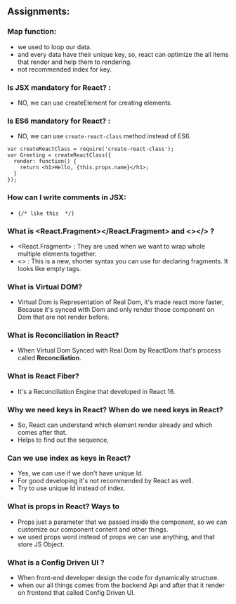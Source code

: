 ## Assignments:

### Map function:

- we used to loop our data.
- and every data have their unique key, so, react can optimize the all items that render and help them to rendering.
- not recommended index for key.

### Is JSX mandatory for React? :

- NO, we can use createElement for creating elements.

### Is ES6 mandatory for React? :

- NO, we can use `create-react-class` method instead of ES6.

```
var createReactClass = require('create-react-class');
var Greeting = createReactClass({
  render: function() {
    return <h1>Hello, {this.props.name}</h1>;
  }
});
```

### How can I write comments in JSX:

- `{/* like this  */} `

### What is <React.Fragment></React.Fragment> and <></> ?

- <React.Fragment> : They are used when we want to wrap whole multiple elements together.
- <> : This is a new, shorter syntax you can use for declaring fragments. It looks like empty tags.

### What is Virtual DOM?

- Virtual Dom is Representation of Real Dom, it's made react more faster, Because it's synced with Dom and only render those component on Dom that are not render before.

### What is Reconciliation in React?

- When Virtual Dom Synced with Real Dom by ReactDom that's process called **Reconciliation**.

### What is React Fiber?

- It's a Reconciliation Engine that developed in React 16.

### Why we need keys in React? When do we need keys in React?

- So, React can understand which element render already and which comes after that.
- Helps to find out the sequence,

### Can we use index as keys in React?

- Yes, we can use if we don't have unique Id.
- For good developing it's not recommended by React as well.
- Try to use unique Id instead of index.

### What is props in React? Ways to

- Props just a parameter that we passed inside the component, so we can customize our component content and other things.
- we used props word instead of props we can use anything, and that store JS Object.

### What is a Config Driven UI ?

- When front-end developer design the code for dynamically structure.
- when our all things comes from the backend Api and after that it render on frontend that called Config Driven UI.
